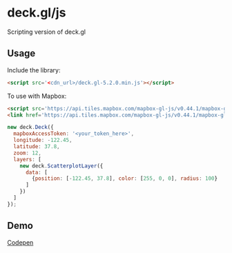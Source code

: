 # deck.gl/js
Scripting version of deck.gl

## Usage

Include the library:
```html
<script src='<cdn_url>/deck.gl-5.2.0.min.js'></script>
```

To use with Mapbox:
```html
<script src='https://api.tiles.mapbox.com/mapbox-gl-js/v0.44.1/mapbox-gl.js'></script>
<link href='https://api.tiles.mapbox.com/mapbox-gl-js/v0.44.1/mapbox-gl.css' rel='stylesheet' />
```

```js
new deck.Deck({
  mapboxAccessToken: '<your_token_here>',
  longitude: -122.45,
  latitude: 37.8,
  zoom: 12,
  layers: [
    new deck.ScatterplotLayer({
      data: [
        {position: [-122.45, 37.8], color: [255, 0, 0], radius: 100}
      ]
    })
  ]
});
```

## Demo
[Codepen](https://codepen.io/vis-gl/)
